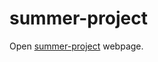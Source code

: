 # summer-project

Open [summer-project](https://jluo-github.github.io/summer-project-client/#/login) webpage.


